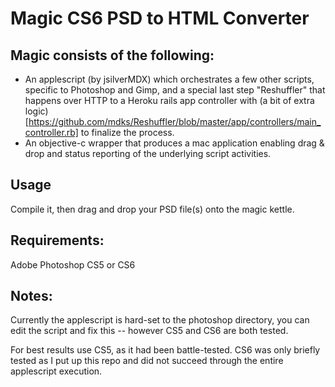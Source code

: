 # Magic CS6 PSD to HTML Converter

## Magic consists of the following:
* An applescript (by jsilverMDX) which orchestrates a few other scripts, specific to Photoshop and Gimp, and a special last step "Reshuffler" that happens over HTTP to a Heroku rails app controller with (a bit of extra logic)[https://github.com/mdks/Reshuffler/blob/master/app/controllers/main_controller.rb] to finalize the process.
* An objective-c wrapper that produces a mac application enabling drag & drop and status reporting of the underlying script activities.

## Usage
Compile it, then drag and drop your PSD file(s) onto the magic kettle.

## Requirements:
Adobe Photoshop CS5 or CS6

## Notes:
Currently the applescript is hard-set to the photoshop directory, you can edit the script and fix this -- however CS5 and CS6 are both tested.

For best results use CS5, as it had been battle-tested. CS6 was only briefly tested as I put up this repo and did not succeed through the entire applescript execution.
